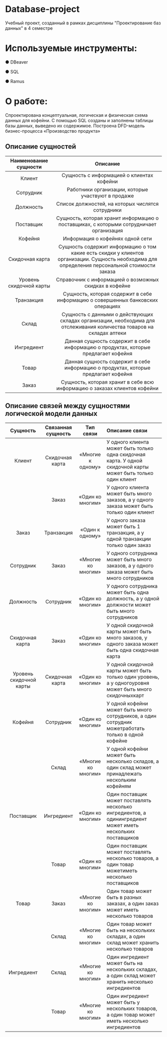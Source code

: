 # Database-project
Учебный проект, созданный в рамках дисциплины "Проектирование баз данных" в 4 семестре

# Используемые инструменты: 
● DBeaver

● SQL

● Ramus

# О работе:
Спроектирована концептуальная, логическая и физическая схема
данных для кофейни. С помощью SQL созданы и заполнены таблицы базы данных,
выведено их содержимое. Построена DFD-модель бизнес-процесса «Производство
продукта»

## Описание сущностей
Наименование сущности   | Описание
:----------------------:|:----------------------------------------------------------------------------------------------------------------------------------------------:
Клиент                  |Сущность с информацией о клиентах кофейни
Сотрудник               |Работники организации, которые участвуют в продаже
Должность               |Список должностей, на которых числятся сотрудники
Поставщик               |Сущность, которая хранит информацию о поставщиках, с которыми сотрудничает организация
Кофейня                 |Информация о кофейнях одной сети
Скидочная карта         |Сущность содержит информацию о том какие есть скидки у клиентов организации. Сущность необходима для определения персональной стоимости заказа
Уровень скидочной карты |Справочник с информацией о возможных скидках в кофейне
Транзакция              |Сущность, которая содержит в себе информацию о совершенных банковских операциях
Склад                   |Сущность с данными о действующих складах организации, необходима для отслеживания количества товаров на складах аптеки
Ингредиент              |Данная сущность содержит в себе информацию о продуктах, которые предлагает кофейня
Товар                   |Данная сущность содержит в себе информацию о продуктах, которые предлагает кофейня
Заказ                   |Сущность, которая хранит в себе всю информацию о заказах клиентов кофейни

## Описание связей между сущностями логической модели данных
Сущность               |Связанная сущность|Тип связи         |Описание связи 
:---------------------:|:----------------:|:----------------:|:-------------------------------------------------------------------------------------------------------------
Клиент                 |Скидочная карта   |«Многие к одному» |У одного клиента может быть только одна скидочная карта. У одной скидочной карты может быть только один клиент
                       |Заказ             |«Один ко многим»  |У одного клиента может быть много заказов, а у одного заказа может быть только один клиент
Заказ                  |Транзакция        |«Один к одному»   |У одного заказа может быть 1 транзакция, а у одной транзакции только один заказ
Сотрудник              |Заказ             |«Многие ко многим»|У одного сотрудника может быть много заказов, а у одного заказа может быть много сотрудников
Должность              |Сотрудник         |«Один ко многим»  |У одного сотрудника может быть одна должность, а у одной должности может быть много сотрудников
Скидочная карта        |Заказ             |«Один ко многим»  |У одной скидочной карты может быть много заказов, у одного заказа может быть одна скидочная карта
Уровень скидочной карты|Скидочная карта   |«Один ко многим»  |У одной скидочной карты может быть только один уровень, а у одногоуровня может быть много скидочныхкарт
Кофейня                |Сотрудник         |«Один ко многим»  |У одной кофейни может быть много сотрудников, а один сотрудник можетработать только в одной кофейне
                       |Склад             |«Многие ко многим»|У одной кофейни может быть несколько складов, а один склад может принадлежать нескольким кофейням
Поставщик              |Ингредиент        |«Один ко многим»  |Один поставщик может поставлять несколько ингредиентов, а одинингредиент может иметь нескольких поставщиков
                       |Товар             |«Один ко многим»  |Один поставщик может поставлять несколько товаров, а один товар можетиметь несколько поставщиков
Товар                  |Заказ             |«Многие ко многим»|Один товар может быть в разных заказах, а один заказ может иметь несколько товаров
                       |Склад             |«Многие ко многим»|Один товар может быть на нескольких складах, а один склад может хранить несколько товаров
Ингредиент             |Склад             |«Многие ко многим»|Один ингредиент может быть на нескольких складах, а один склад может хранить несколько ингредиентов
                       |Товар             |«Многие ко многим»|Один ингредиент может быть у нескольких товаров, а один товар может иметь несколько ингредиентов

